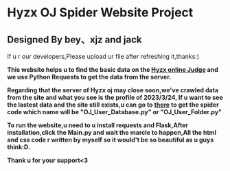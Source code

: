 # Hyzx OJ Spider Website Project
## Designed By bey、xjz and jack

If u r our developers,Please upload ur file after refreshing it,thanks:)

**This website helps u to find the basic data on the [Hyzx online Judge](http://114.55.172.240:180/)  and we use Python Requests to get the data from the server.**

**Regarding that the server of Hyzx oj may close soon,we've crawled data from the site and what you see is the profile of 2023/3/24,  If u want to see the lastest data and the site still exists,u can go to [there](https://github.com/SwedishDoveCooker/Hyzx_OJ_Family_Bucket) to get the spider code which name will be "OJ_User_Database.py" or "OJ_User_Folder.py"**

**To run the website,u need to u install requests and Flask,After installation,click the Main.py and wait the marcle to happen,All the html and css code r written by myself so it would't be so beautiful as u guys think:D.**

**Thank u for your support<3**
